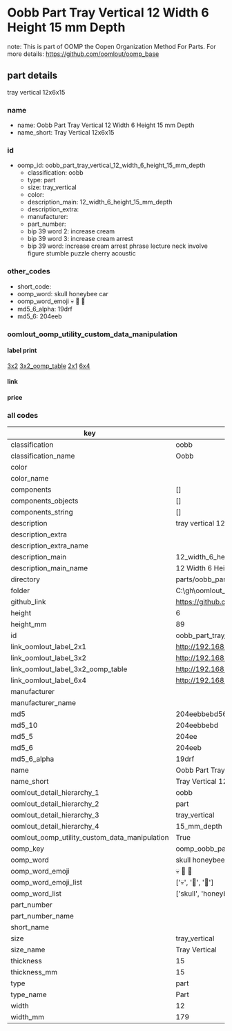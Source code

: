 # Oobb Part Tray Vertical 12 Width 6 Height 15 mm Depth  

note: This is part of OOMP the Oopen Organization Method For Parts. For more details: https://github.com/oomlout/oomp_base

##  part details
  



tray vertical 12x6x15



### name
* name: Oobb Part Tray Vertical 12 Width 6 Height 15 mm Depth
* name_short: Tray Vertical 12x6x15 
### id
* oomp_id: oobb_part_tray_vertical_12_width_6_height_15_mm_depth
  * classification: oobb
  * type: part
  * size: tray_vertical
  * color: 
  * description_main: 12_width_6_height_15_mm_depth
  * description_extra: 
  * manufacturer: 
  * part_number: 
  * bip 39 word 2: increase cream
  * bip 39 word 3: increase cream arrest
  * bip 39 word: increase cream arrest phrase lecture neck involve figure stumble puzzle cherry acoustic

### other_codes
* short_code: 
* oomp_word: skull honeybee car
* oomp_word_emoji :skull: :honeybee: :car:
* md5_6_alpha: 19drf
* md5_6: 204eeb






### oomlout_oomp_utility_custom_data_manipulation
#### label print
[3x2](http://192.168.1.245:1112/?label=oomp%2019drf)
[3x2_oomp_table](http://192.168.1.108:1112/?label=oomp%2019drf)
[2x1](http://192.168.1.242:1112/?label=oomp%2019drf)
[6x4](http://192.168.1.55:1112/?label=oomp%2019drf)    

#### link

                              

#### price







### all codes 
| key | value |  
| --- | --- |  
| classification | oobb |  
| classification_name | Oobb |  
| color |  |  
| color_name |  |  
| components | [] |  
| components_objects | [] |  
| components_string | [] |  
| description | tray vertical 12x6x15 |  
| description_extra |  |  
| description_extra_name |  |  
| description_main | 12_width_6_height_15_mm_depth |  
| description_main_name | 12 Width 6 Height 15 mm Depth |  
| directory | parts/oobb_part_tray_vertical_12_width_6_height_15_mm_depth |  
| folder | C:\gh\oomlout_oobb_version_4_generated_parts\parts\oobb_part_tray_vertical_12_width_6_height_15_mm_depth |  
| github_link | https://github.com/oomlout/oomlout_oomp_part_src/tree/main/parts/oobb_part_tray_vertical_12_width_6_height_15_mm_depth |  
| height | 6 |  
| height_mm | 89 |  
| id | oobb_part_tray_vertical_12_width_6_height_15_mm_depth |  
| link_oomlout_label_2x1 | http://192.168.1.242:1112/?label=oomp%2019drf |  
| link_oomlout_label_3x2 | http://192.168.1.245:1112/?label=oomp%2019drf |  
| link_oomlout_label_3x2_oomp_table | http://192.168.1.108:1112/?label=oomp%2019drf |  
| link_oomlout_label_6x4 | http://192.168.1.55:1112/?label=oomp%2019drf |  
| manufacturer |  |  
| manufacturer_name |  |  
| md5 | 204eebbebd560ec64ebf8a3c18ccbb95 |  
| md5_10 | 204eebbebd |  
| md5_5 | 204ee |  
| md5_6 | 204eeb |  
| md5_6_alpha | 19drf |  
| name | Oobb Part Tray Vertical 12 Width 6 Height 15 mm Depth |  
| name_short | Tray Vertical 12x6x15  |  
| oomlout_detail_hierarchy_1 | oobb |  
| oomlout_detail_hierarchy_2 | part |  
| oomlout_detail_hierarchy_3 | tray_vertical |  
| oomlout_detail_hierarchy_4 | 15_mm_depth |  
| oomlout_oomp_utility_custom_data_manipulation | True |  
| oomp_key | oomp_oobb_part_tray_vertical_12_width_6_height_15_mm_depth |  
| oomp_word | skull honeybee car |  
| oomp_word_emoji | :skull: :honeybee: :car: |  
| oomp_word_emoji_list | [':skull:', ':honeybee:', ':car:'] |  
| oomp_word_list | ['skull', 'honeybee', 'car'] |  
| part_number |  |  
| part_number_name |  |  
| short_name |  |  
| size | tray_vertical |  
| size_name | Tray Vertical |  
| thickness | 15 |  
| thickness_mm | 15 |  
| type | part |  
| type_name | Part |  
| width | 12 |  
| width_mm | 179 |  
